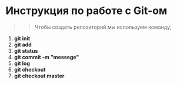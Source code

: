 # Инструкция по работе с Git-ом

>> Чтобы создать репозиторий мы используем команду;  
1. **git init**
2. **git add** 
3. **git status**
4. **git commit -m "messege"**
5. **git log**
6. **git checkout**
7. **git checkout master**
